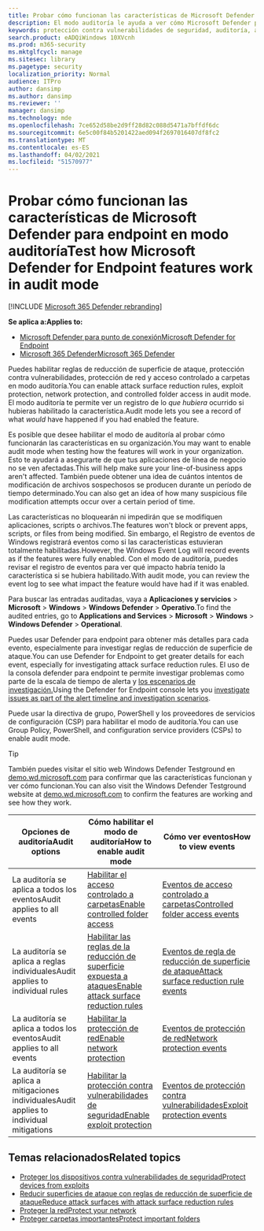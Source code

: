 ```yaml
---
title: Probar cómo funcionan las características de Microsoft Defender para endpoint en modo auditoría
description: El modo auditoría le ayuda a ver cómo Microsoft Defender para Endpoint protegería sus dispositivos si estaba habilitado.
keywords: protección contra vulnerabilidades de seguridad, auditoría, auditoría, modo, habilitado, deshabilitado, prueba, demostración, evaluación, laboratorio
search.product: eADQiWindows 10XVcnh
ms.prod: m365-security
ms.mktglfcycl: manage
ms.sitesec: library
ms.pagetype: security
localization_priority: Normal
audience: ITPro
author: dansimp
ms.author: dansimp
ms.reviewer: ''
manager: dansimp
ms.technology: mde
ms.openlocfilehash: 7ce652d58be2d9ff28d82c088d5471a7bffdf6dc
ms.sourcegitcommit: 6e5c00f84b5201422aed094f2697016407df8fc2
ms.translationtype: MT
ms.contentlocale: es-ES
ms.lasthandoff: 04/02/2021
ms.locfileid: "51570977"
---
```

# <a name="test-how-microsoft-defender-for-endpoint-features-work-in-audit-mode"></a><span data-ttu-id="cbfd0-104">Probar cómo funcionan las características de Microsoft Defender para endpoint en modo auditoría</span><span class="sxs-lookup"><span data-stu-id="cbfd0-104">Test how Microsoft Defender for Endpoint features work in audit mode</span></span>

[!INCLUDE [Microsoft 365 Defender rebranding](../../includes/microsoft-defender.md)]

<span data-ttu-id="cbfd0-105">**Se aplica a:**</span><span class="sxs-lookup"><span data-stu-id="cbfd0-105">**Applies to:**</span></span>
- [<span data-ttu-id="cbfd0-106">Microsoft Defender para punto de conexión</span><span class="sxs-lookup"><span data-stu-id="cbfd0-106">Microsoft Defender for Endpoint</span></span>](https://go.microsoft.com/fwlink/?linkid=2154037)
- [<span data-ttu-id="cbfd0-107">Microsoft 365 Defender</span><span class="sxs-lookup"><span data-stu-id="cbfd0-107">Microsoft 365 Defender</span></span>](https://go.microsoft.com/fwlink/?linkid=2118804)


<span data-ttu-id="cbfd0-108">Puedes habilitar reglas de reducción de superficie de ataque, protección contra vulnerabilidades, protección de red y acceso controlado a carpetas en modo auditoría.</span><span class="sxs-lookup"><span data-stu-id="cbfd0-108">You can enable attack surface reduction rules, exploit protection, network protection, and controlled folder access in audit mode.</span></span> <span data-ttu-id="cbfd0-109">El modo auditoría te permite ver un registro de lo *que hubiera* ocurrido si hubieras habilitado la característica.</span><span class="sxs-lookup"><span data-stu-id="cbfd0-109">Audit mode lets you see a record of what *would* have happened if you had enabled the feature.</span></span>

<span data-ttu-id="cbfd0-110">Es posible que desee habilitar el modo de auditoría al probar cómo funcionarán las características en su organización.</span><span class="sxs-lookup"><span data-stu-id="cbfd0-110">You may want to enable audit mode when testing how the features will work in your organization.</span></span> <span data-ttu-id="cbfd0-111">Esto te ayudará a asegurarte de que tus aplicaciones de línea de negocio no se ven afectadas.</span><span class="sxs-lookup"><span data-stu-id="cbfd0-111">This will help make sure your line-of-business apps aren't affected.</span></span> <span data-ttu-id="cbfd0-112">También puede obtener una idea de cuántos intentos de modificación de archivos sospechosos se producen durante un período de tiempo determinado.</span><span class="sxs-lookup"><span data-stu-id="cbfd0-112">You can also get an idea of how many suspicious file modification attempts occur over a certain period of time.</span></span>

<span data-ttu-id="cbfd0-113">Las características no bloquearán ni impedirán que se modifiquen aplicaciones, scripts o archivos.</span><span class="sxs-lookup"><span data-stu-id="cbfd0-113">The features won't block or prevent apps, scripts, or files from being modified.</span></span> <span data-ttu-id="cbfd0-114">Sin embargo, el Registro de eventos de Windows registrará eventos como si las características estuvieran totalmente habilitadas.</span><span class="sxs-lookup"><span data-stu-id="cbfd0-114">However, the Windows Event Log will record events as if the features were fully enabled.</span></span> <span data-ttu-id="cbfd0-115">Con el modo de auditoría, puedes revisar el registro de eventos para ver qué impacto habría tenido la característica si se hubiera habilitado.</span><span class="sxs-lookup"><span data-stu-id="cbfd0-115">With audit mode, you can review the event log to see what impact the feature would have had if it was enabled.</span></span>

<span data-ttu-id="cbfd0-116">Para buscar las entradas auditadas, vaya a **Aplicaciones y servicios**  >  **Microsoft**  >  **Windows**  >  **Windows Defender**  >  **Operativo**.</span><span class="sxs-lookup"><span data-stu-id="cbfd0-116">To find the audited entries, go to **Applications and Services** > **Microsoft** > **Windows** > **Windows Defender** > **Operational**.</span></span>

<span data-ttu-id="cbfd0-117">Puedes usar Defender para endpoint para obtener más detalles para cada evento, especialmente para investigar reglas de reducción de superficie de ataque.</span><span class="sxs-lookup"><span data-stu-id="cbfd0-117">You can use Defender for Endpoint to get greater details for each event, especially for investigating attack surface reduction rules.</span></span> <span data-ttu-id="cbfd0-118">El uso de la consola defender para endpoint te permite investigar problemas como parte de la escala de tiempo de alerta y [los escenarios de investigación.](investigate-alerts.md)</span><span class="sxs-lookup"><span data-stu-id="cbfd0-118">Using the Defender for Endpoint console lets you [investigate issues as part of the alert timeline and investigation scenarios](investigate-alerts.md).</span></span>

<span data-ttu-id="cbfd0-119">Puede usar la directiva de grupo, PowerShell y los proveedores de servicios de configuración (CSP) para habilitar el modo de auditoría.</span><span class="sxs-lookup"><span data-stu-id="cbfd0-119">You can use Group Policy, PowerShell, and configuration service providers (CSPs) to enable audit mode.</span></span>

> [!TIP]
> <span data-ttu-id="cbfd0-120">También puedes visitar el sitio web Windows Defender Testground en [demo.wd.microsoft.com](https://demo.wd.microsoft.com?ocid=cx-wddocs-testground) para confirmar que las características funcionan y ver cómo funcionan.</span><span class="sxs-lookup"><span data-stu-id="cbfd0-120">You can also visit the Windows Defender Testground website at [demo.wd.microsoft.com](https://demo.wd.microsoft.com?ocid=cx-wddocs-testground) to confirm the features are working and see how they work.</span></span>

 <span data-ttu-id="cbfd0-121">**Opciones de auditoría**</span><span class="sxs-lookup"><span data-stu-id="cbfd0-121">**Audit options**</span></span> | <span data-ttu-id="cbfd0-122">**Cómo habilitar el modo de auditoría**</span><span class="sxs-lookup"><span data-stu-id="cbfd0-122">**How to enable audit mode**</span></span> | <span data-ttu-id="cbfd0-123">**Cómo ver eventos**</span><span class="sxs-lookup"><span data-stu-id="cbfd0-123">**How to view events**</span></span>
|---------|---------|---------|
| <span data-ttu-id="cbfd0-124">La auditoría se aplica a todos los eventos</span><span class="sxs-lookup"><span data-stu-id="cbfd0-124">Audit applies to all events</span></span> | [<span data-ttu-id="cbfd0-125">Habilitar el acceso controlado a carpetas</span><span class="sxs-lookup"><span data-stu-id="cbfd0-125">Enable controlled folder access</span></span>](enable-controlled-folders.md) | [<span data-ttu-id="cbfd0-126">Eventos de acceso controlado a carpetas</span><span class="sxs-lookup"><span data-stu-id="cbfd0-126">Controlled folder access events</span></span>](evaluate-controlled-folder-access.md#review-controlled-folder-access-events-in-windows-event-viewer)
| <span data-ttu-id="cbfd0-127">La auditoría se aplica a reglas individuales</span><span class="sxs-lookup"><span data-stu-id="cbfd0-127">Audit applies to individual rules</span></span> | [<span data-ttu-id="cbfd0-128">Habilitar las reglas de la reducción de superficie expuesta a ataques</span><span class="sxs-lookup"><span data-stu-id="cbfd0-128">Enable attack surface reduction rules</span></span>](enable-attack-surface-reduction.md) | [<span data-ttu-id="cbfd0-129">Eventos de regla de reducción de superficie de ataque</span><span class="sxs-lookup"><span data-stu-id="cbfd0-129">Attack surface reduction rule events</span></span>](evaluate-attack-surface-reduction.md#review-attack-surface-reduction-events-in-windows-event-viewer)
| <span data-ttu-id="cbfd0-130">La auditoría se aplica a todos los eventos</span><span class="sxs-lookup"><span data-stu-id="cbfd0-130">Audit applies to all events</span></span> | [<span data-ttu-id="cbfd0-131">Habilitar la protección de red</span><span class="sxs-lookup"><span data-stu-id="cbfd0-131">Enable network protection</span></span>](enable-network-protection.md) | [<span data-ttu-id="cbfd0-132">Eventos de protección de red</span><span class="sxs-lookup"><span data-stu-id="cbfd0-132">Network protection events</span></span>](evaluate-network-protection.md#review-network-protection-events-in-windows-event-viewer)
| <span data-ttu-id="cbfd0-133">La auditoría se aplica a mitigaciones individuales</span><span class="sxs-lookup"><span data-stu-id="cbfd0-133">Audit applies to individual mitigations</span></span> | [<span data-ttu-id="cbfd0-134">Habilitar la protección contra vulnerabilidades de seguridad</span><span class="sxs-lookup"><span data-stu-id="cbfd0-134">Enable exploit protection</span></span>](enable-exploit-protection.md) | [<span data-ttu-id="cbfd0-135">Eventos de protección contra vulnerabilidades</span><span class="sxs-lookup"><span data-stu-id="cbfd0-135">Exploit protection events</span></span>](exploit-protection.md#review-exploit-protection-events-in-windows-event-viewer)

## <a name="related-topics"></a><span data-ttu-id="cbfd0-136">Temas relacionados</span><span class="sxs-lookup"><span data-stu-id="cbfd0-136">Related topics</span></span>

* [<span data-ttu-id="cbfd0-137">Proteger los dispositivos contra vulnerabilidades de seguridad</span><span class="sxs-lookup"><span data-stu-id="cbfd0-137">Protect devices from exploits</span></span>](exploit-protection.md)
* [<span data-ttu-id="cbfd0-138">Reducir superficies de ataque con reglas de reducción de superficie de ataque</span><span class="sxs-lookup"><span data-stu-id="cbfd0-138">Reduce attack surfaces with attack surface reduction rules</span></span>](attack-surface-reduction.md)
* [<span data-ttu-id="cbfd0-139">Proteger la red</span><span class="sxs-lookup"><span data-stu-id="cbfd0-139">Protect your network</span></span>](network-protection.md)
* [<span data-ttu-id="cbfd0-140">Proteger carpetas importantes</span><span class="sxs-lookup"><span data-stu-id="cbfd0-140">Protect important folders</span></span>](controlled-folders.md)
